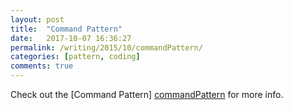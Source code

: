 ```yaml
---
layout: post
title:  "Command Pattern"
date:   2017-10-07 16:36:27
permalink: /writing/2015/10/commandPattern/
categories: [pattern, coding]
comments: true
---
```

Check out the [Command Pattern] [commandPattern] for more info.

[commandPattern]: http://wiki.c2.com/?CommandPattern